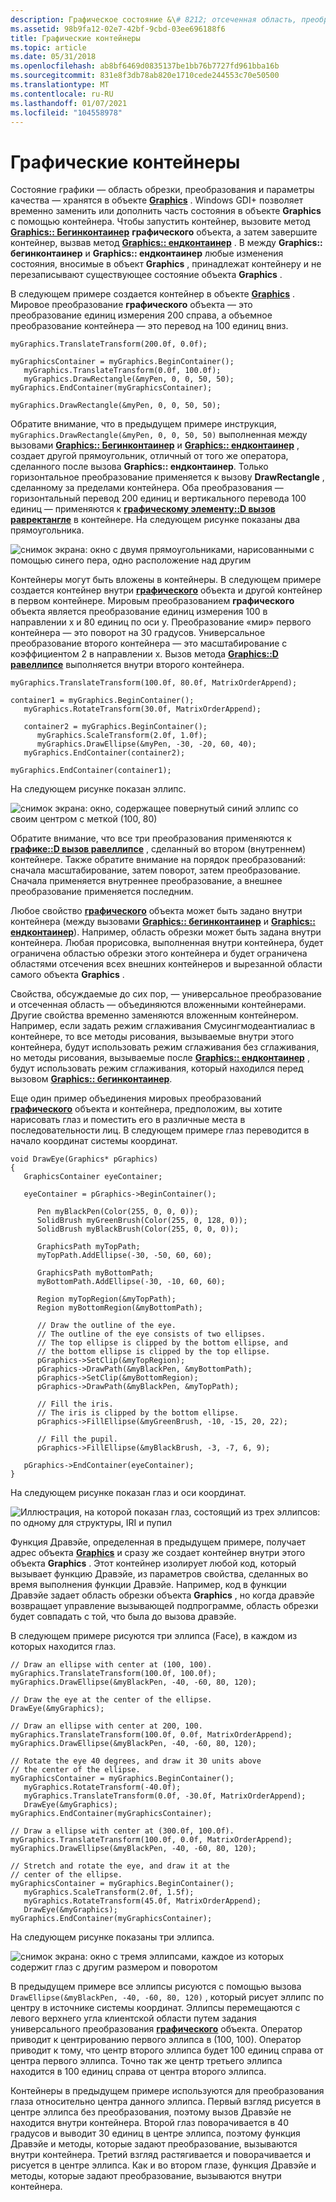 ```yaml
---
description: Графическое состояние &\# 8212; отсеченная область, преобразования и параметры качества &\# 8212; хранятся в объекте Graphics.
ms.assetid: 98b9fa12-02e7-42bf-9cbd-03ee696188f6
title: Графические контейнеры
ms.topic: article
ms.date: 05/31/2018
ms.openlocfilehash: ab8bf6469d0835137be1bb76b7727fd961bba16b
ms.sourcegitcommit: 831e8f3db78ab820e1710cede244553c70e50500
ms.translationtype: MT
ms.contentlocale: ru-RU
ms.lasthandoff: 01/07/2021
ms.locfileid: "104558978"
---
```

# <a name="graphics-containers"></a>Графические контейнеры

Состояние графики — область обрезки, преобразования и параметры качества — хранятся в объекте [**Graphics**](/windows/win32/api/gdiplusgraphics/nl-gdiplusgraphics-graphics) . Windows GDI+ позволяет временно заменить или дополнить часть состояния в объекте **Graphics** с помощью контейнера. Чтобы запустить контейнер, вызовите метод [**Graphics:: Бегинконтаинер**](/windows/win32/api/gdiplusgraphics/nf-gdiplusgraphics-graphics-begincontainer(inconstrectf__inconstrectf__inunit)) **графического** объекта, а затем завершите контейнер, вызвав метод [**Graphics:: ендконтаинер**](/windows/win32/api/Gdiplusgraphics/nf-gdiplusgraphics-graphics-endcontainer) . В между **Graphics:: бегинконтаинер** и **Graphics:: ендконтаинер** любые изменения состояния, вносимые в объект **Graphics** , принадлежат контейнеру и не перезаписывают существующее состояние объекта **Graphics** .

В следующем примере создается контейнер в объекте [**Graphics**](/windows/win32/api/gdiplusgraphics/nl-gdiplusgraphics-graphics) . Мировое преобразование **графического** объекта — это преобразование единиц измерения 200 справа, а объемное преобразование контейнера — это перевод на 100 единиц вниз.


```
myGraphics.TranslateTransform(200.0f, 0.0f);

myGraphicsContainer = myGraphics.BeginContainer();
   myGraphics.TranslateTransform(0.0f, 100.0f);
   myGraphics.DrawRectangle(&myPen, 0, 0, 50, 50);
myGraphics.EndContainer(myGraphicsContainer);

myGraphics.DrawRectangle(&myPen, 0, 0, 50, 50);
```



Обратите внимание, что в предыдущем примере инструкция, `myGraphics.DrawRectangle(&myPen, 0, 0, 50, 50)` выполненная между вызовами [**Graphics:: Бегинконтаинер**](/windows/win32/api/gdiplusgraphics/nf-gdiplusgraphics-graphics-begincontainer(inconstrectf__inconstrectf__inunit)) и [**Graphics:: ендконтаинер**](/windows/win32/api/Gdiplusgraphics/nf-gdiplusgraphics-graphics-endcontainer) , создает другой прямоугольник, отличный от того же оператора, сделанного после вызова **Graphics:: ендконтаинер**. Только горизонтальное преобразование применяется к вызову **DrawRectangle** , сделанному за пределами контейнера. Оба преобразования — горизонтальный перевод 200 единиц и вертикального перевода 100 единиц — применяются к [**графическому элементу::D вызов равректангле**](/windows/win32/api/gdiplusgraphics/nf-gdiplusgraphics-graphics-drawrectangle(inconstpen_inint_inint_inint_inint)) в контейнере. На следующем рисунке показаны два прямоугольника.

![снимок экрана: окно с двумя прямоугольниками, нарисованными с помощью синего пера, одно расположение над другим](images/aboutgdip05-art17.png)

Контейнеры могут быть вложены в контейнеры. В следующем примере создается контейнер внутри [**графического**](/windows/win32/api/gdiplusgraphics/nl-gdiplusgraphics-graphics) объекта и другой контейнер в первом контейнере. Мировым преобразованием **графического** объекта является преобразование единиц измерения 100 в направлении x и 80 единиц по оси y. Преобразование «мир» первого контейнера — это поворот на 30 градусов. Универсальное преобразование второго контейнера — это масштабирование с коэффициентом 2 в направлении x. Вызов метода [**Graphics::D равеллипсе**](/windows/win32/api/gdiplusgraphics/nf-gdiplusgraphics-graphics-drawellipse(inconstpen_inint_inint_inint_inint)) выполняется внутри второго контейнера.


```
myGraphics.TranslateTransform(100.0f, 80.0f, MatrixOrderAppend);

container1 = myGraphics.BeginContainer();
   myGraphics.RotateTransform(30.0f, MatrixOrderAppend);

   container2 = myGraphics.BeginContainer();
      myGraphics.ScaleTransform(2.0f, 1.0f);
      myGraphics.DrawEllipse(&myPen, -30, -20, 60, 40);
   myGraphics.EndContainer(container2);

myGraphics.EndContainer(container1);
```



На следующем рисунке показан эллипс.

![снимок экрана: окно, содержащее повернутый синий эллипс со своим центром с меткой (100, 80)](images/aboutgdip05-art18.png)

Обратите внимание, что все три преобразования применяются к [**графике::D вызов равеллипсе**](/windows/win32/api/gdiplusgraphics/nf-gdiplusgraphics-graphics-drawellipse(inconstpen_inint_inint_inint_inint)) , сделанный во втором (внутреннем) контейнере. Также обратите внимание на порядок преобразований: сначала масштабирование, затем поворот, затем преобразование. Сначала применяется внутреннее преобразование, а внешнее преобразование применяется последним.

Любое свойство [**графического**](/windows/win32/api/gdiplusgraphics/nl-gdiplusgraphics-graphics) объекта может быть задано внутри контейнера (между вызовами [**Graphics:: бегинконтаинер**](/windows/win32/api/gdiplusgraphics/nf-gdiplusgraphics-graphics-begincontainer(inconstrectf__inconstrectf__inunit)) и [**Graphics:: ендконтаинер**](/windows/win32/api/Gdiplusgraphics/nf-gdiplusgraphics-graphics-endcontainer)). Например, область обрезки может быть задана внутри контейнера. Любая прорисовка, выполненная внутри контейнера, будет ограничена областью обрезки этого контейнера и будет ограничена областями отсечения всех внешних контейнеров и вырезанной области самого объекта **Graphics** .

Свойства, обсуждаемые до сих пор, — универсальное преобразование и отсеченная область — объединяются вложенными контейнерами. Другие свойства временно заменяются вложенным контейнером. Например, если задать режим сглаживания Смусингмодеантиалиас в контейнере, то все методы рисования, вызываемые внутри этого контейнера, будут использовать режим сглаживания без сглаживания, но методы рисования, вызываемые после [**Graphics:: ендконтаинер**](/windows/win32/api/Gdiplusgraphics/nf-gdiplusgraphics-graphics-endcontainer) , будут использовать режим сглаживания, который находился перед вызовом [**Graphics:: бегинконтаинер**](/windows/win32/api/gdiplusgraphics/nf-gdiplusgraphics-graphics-begincontainer(inconstrectf__inconstrectf__inunit)).

Еще один пример объединения мировых преобразований [**графического**](/windows/win32/api/gdiplusgraphics/nl-gdiplusgraphics-graphics) объекта и контейнера, предположим, вы хотите нарисовать глаз и поместить его в различные места в последовательности лиц. В следующем примере глаз переводится в начало координат системы координат.


```
void DrawEye(Graphics* pGraphics)
{
   GraphicsContainer eyeContainer;
   
   eyeContainer = pGraphics->BeginContainer();

      Pen myBlackPen(Color(255, 0, 0, 0));
      SolidBrush myGreenBrush(Color(255, 0, 128, 0));
      SolidBrush myBlackBrush(Color(255, 0, 0, 0));

      GraphicsPath myTopPath;
      myTopPath.AddEllipse(-30, -50, 60, 60);

      GraphicsPath myBottomPath;
      myBottomPath.AddEllipse(-30, -10, 60, 60);

      Region myTopRegion(&myTopPath);
      Region myBottomRegion(&myBottomPath);

      // Draw the outline of the eye.
      // The outline of the eye consists of two ellipses.
      // The top ellipse is clipped by the bottom ellipse, and
      // the bottom ellipse is clipped by the top ellipse.
      pGraphics->SetClip(&myTopRegion);
      pGraphics->DrawPath(&myBlackPen, &myBottomPath);
      pGraphics->SetClip(&myBottomRegion);
      pGraphics->DrawPath(&myBlackPen, &myTopPath);

      // Fill the iris.
      // The iris is clipped by the bottom ellipse.
      pGraphics->FillEllipse(&myGreenBrush, -10, -15, 20, 22);

      // Fill the pupil.
      pGraphics->FillEllipse(&myBlackBrush, -3, -7, 6, 9);

   pGraphics->EndContainer(eyeContainer);
}
```



На следующем рисунке показан глаз и оси координат.

![Иллюстрация, на которой показан глаз, состоящий из трех эллипсов: по одному для структуры, IRI и пупил](images/aboutgdip05-art19.png)

Функция Дравэйе, определенная в предыдущем примере, получает адрес объекта [**Graphics**](/windows/win32/api/gdiplusgraphics/nl-gdiplusgraphics-graphics) и сразу же создает контейнер внутри этого объекта **Graphics** . Этот контейнер изолирует любой код, который вызывает функцию Дравэйе, из параметров свойства, сделанных во время выполнения функции Дравэйе. Например, код в функции Дравэйе задает область обрезки объекта **Graphics** , но когда дравэйе возвращает управление вызывающей подпрограмме, область обрезки будет совпадать с той, что была до вызова дравэйе.

В следующем примере рисуются три эллипса (Face), в каждом из которых находится глаз.


```
// Draw an ellipse with center at (100, 100).
myGraphics.TranslateTransform(100.0f, 100.0f);
myGraphics.DrawEllipse(&myBlackPen, -40, -60, 80, 120);

// Draw the eye at the center of the ellipse.
DrawEye(&myGraphics);

// Draw an ellipse with center at 200, 100.
myGraphics.TranslateTransform(100.0f, 0.0f, MatrixOrderAppend);
myGraphics.DrawEllipse(&myBlackPen, -40, -60, 80, 120);

// Rotate the eye 40 degrees, and draw it 30 units above
// the center of the ellipse.
myGraphicsContainer = myGraphics.BeginContainer();
   myGraphics.RotateTransform(-40.0f);
   myGraphics.TranslateTransform(0.0f, -30.0f, MatrixOrderAppend);
   DrawEye(&myGraphics);
myGraphics.EndContainer(myGraphicsContainer);

// Draw a ellipse with center at (300.0f, 100.0f).
myGraphics.TranslateTransform(100.0f, 0.0f, MatrixOrderAppend);
myGraphics.DrawEllipse(&myBlackPen, -40, -60, 80, 120);

// Stretch and rotate the eye, and draw it at the 
// center of the ellipse.
myGraphicsContainer = myGraphics.BeginContainer();
   myGraphics.ScaleTransform(2.0f, 1.5f);
   myGraphics.RotateTransform(45.0f, MatrixOrderAppend);
   DrawEye(&myGraphics);
myGraphics.EndContainer(myGraphicsContainer);
```



На следующем рисунке показаны три эллипса.

![снимок экрана: окно с тремя эллипсами, каждое из которых содержит глаз с другим размером и поворотом](images/aboutgdip05-art20.png)

В предыдущем примере все эллипсы рисуются с помощью вызова `DrawEllipse(&myBlackPen, -40, -60, 80, 120)` , который рисует эллипс по центру в источнике системы координат. Эллипсы перемещаются с левого верхнего угла клиентской области путем задания универсального преобразования [**графического**](/windows/win32/api/gdiplusgraphics/nl-gdiplusgraphics-graphics) объекта. Оператор приводит к центрированию первого эллипса в (100, 100). Оператор приводит к тому, что центр второго эллипса будет 100 единиц справа от центра первого эллипса. Точно так же центр третьего эллипса находится в 100 единиц справа от центра второго эллипса.

Контейнеры в предыдущем примере используются для преобразования глаза относительно центра данного эллипса. Первый взгляд рисуется в центре эллипса без преобразования, поэтому вызов Дравэйе не находится внутри контейнера. Второй глаз поворачивается в 40 градусов и выводит 30 единиц в центре эллипса, поэтому функция Дравэйе и методы, которые задают преобразование, вызываются внутри контейнера. Третий взгляд растягивается и поворачивается и рисуется в центре эллипса. Как и во втором глазе, функция Дравэйе и методы, которые задают преобразование, вызываются внутри контейнера.

 

 
